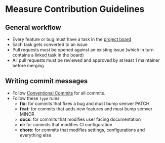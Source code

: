 # Measure Contribution Guidelines

## General workflow
- Every feature or bug must have a task in the [project board](https://github.com/orgs/measure-sh/projects/5)
- Each task gets converted to an issue
- Pull requests must be opened against an existing issue (which in turn contains a linked task in the board)
- All pull requests must be reviewed and approved by at least 1 maintainer before merging

## Writing commit messages
- Follow [Conventional Commits](https://www.conventionalcommits.org/en/v1.0.0/) for all commits.
- Follow these `type` rules
    - **fix:** for commits that fixes a bug and must bump semver PATCH.
    - **feat:** for commits that adds new features and must bump semver MINOR
    - **docs:** for commits that modifies user facing documentation
    - **ci:** for commits that modifies CI configuration
    - **chore:** for commits that modifies settings, configurations and everything else
 
